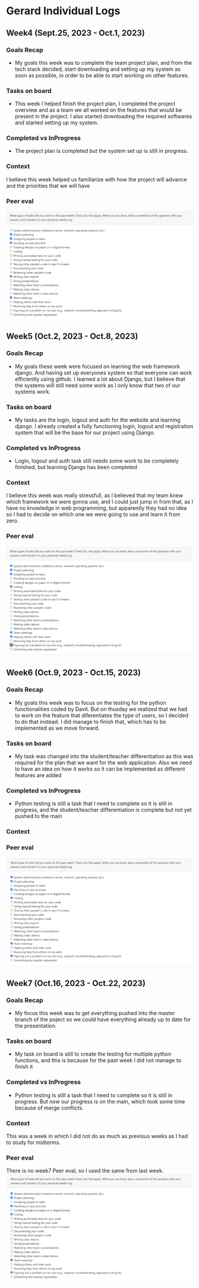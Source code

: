 # Gerard Individual Logs

## Week4 (Sept.25, 2023 - Oct.1, 2023)
### Goals Recap
- My goals this week was to complete the team project plan, and from the tech stack decided, start downloading and setting up my system as soon as possible, in order to be able to start working on other features. 
### Tasks on board
- This week I helped finish the project plan, I completed the project overview and as a team we all worked on the features that would be present in the project. I also started downloading the required softwares and started setting up my system.

### Completed vs InProgress
- The project plan is completed but the system set up is still in progress.

### Context
I believe this week helped us familiarize with how the project will advance and the priorities that we will have

### Peer eval
![Screenshot](images/Week4GerardPeerEval.png)



## Week5 (Oct.2, 2023 - Oct.8, 2023)
### Goals Recap
- My goals these week were focused on learning the web framework django. And having set up everyones system so that everyone can work efficiently using github. I learned a lot about Django, but I believe that the systems will still need some work as I only know that two of our systems work.
### Tasks on board
- My tasks are the login, logout and auth for the website and learning django. I already created a fully functioning login, logout and registration system that will be the base for our project using Django.

### Completed vs InProgress
- Login, logout and auth task still needs some work to be completely finished, but learning Django has been completed

### Context
I believe this week was really stressfull, as I believed that my team knew which framework we were gonna use, and I could just jump in from that, as I have no knowledge in web programming, but apparently they had no idea so I had to decide on which one we were going to use and learn it from zero.

### Peer eval
![Screenshot](images/Week5GerardPeerEval.png)

## Week6 (Oct.9, 2023 - Oct.15, 2023)
### Goals Recap
- My goals this week was to focus on the testing for the python functionalities coded by Davit. But on thusday we realized that we had to work on the feature that diferentiates the type of users, so I decided to do that instead. I did manage to finish that, which has to be implemented as we move forward.
### Tasks on board
- My task was changed into the student/teacher differentiation as this was required for the plan that we want for the web application. Also we need to have an idea on how it works so it can be implemented as different features are added

### Completed vs InProgress
- Python testing is still a task that I need to complete so it is still in progress, and the student/teacher differentiation is complete but not yet pushed to the main

### Context


### Peer eval
![Screenshot](images/Week6GerardPeerEval.png)

## Week7 (Oct.16, 2023 - Oct.22, 2023)
### Goals Recap
- My focus this week was to get everything pushed into the master branch of the poject so we could have everything already up to date for the presentation.
### Tasks on board
- My task on board is still to create the testing for multiple python functions, and this is because for the past week I did not manage to finish it

### Completed vs InProgress
- Python testing is still a task that I need to complete so it is still in progress. But now our progress is on the main, which took some time because of merge conflicts.

### Context
This was a week in which I did not do as much as previous weeks as I had to study for midterms.

### Peer eval
There is no week7 Peer eval, so I used the same from last week.
![Screenshot](images/Week6GerardPeerEval.png)


